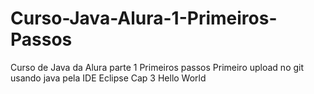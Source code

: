 # Curso-Java-Alura-1-Primeiros-Passos
Curso de Java da Alura parte 1 Primeiros passos
Primeiro upload no git usando java pela IDE Eclipse
Cap 3 Hello World
